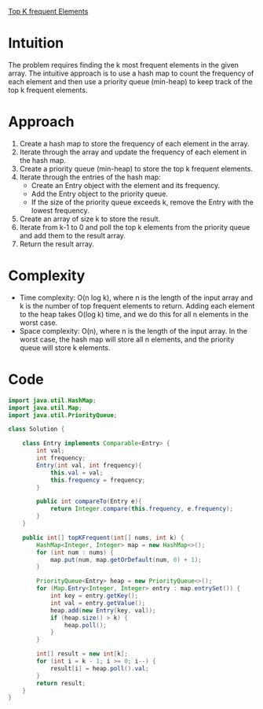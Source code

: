 [Top K frequent Elements](https://leetcode.com/problems/top-k-frequent-elements/)

# Intuition
The problem requires finding the k most frequent elements in the given array. The intuitive approach is to use a hash map to count the frequency of each element and then use a priority queue (min-heap) to keep track of the top k frequent elements.

# Approach
1. Create a hash map to store the frequency of each element in the array.
2. Iterate through the array and update the frequency of each element in the hash map.
3. Create a priority queue (min-heap) to store the top k frequent elements.
4. Iterate through the entries of the hash map:
   - Create an Entry object with the element and its frequency.
   - Add the Entry object to the priority queue.
   - If the size of the priority queue exceeds k, remove the Entry with the lowest frequency.
5. Create an array of size k to store the result.
6. Iterate from k-1 to 0 and poll the top k elements from the priority queue and add them to the result array.
7. Return the result array.

# Complexity
- Time complexity: O(n log k), where n is the length of the input array and k is the number of top frequent elements to return. Adding each element to the heap takes O(log k) time, and we do this for all n elements in the worst case.
- Space complexity: O(n), where n is the length of the input array. In the worst case, the hash map will store all n elements, and the priority queue will store k elements.

# Code
```java
import java.util.HashMap;
import java.util.Map;
import java.util.PriorityQueue;

class Solution {

    class Entry implements Comparable<Entry> {
        int val;
        int frequency;
        Entry(int val, int frequency){
            this.val = val;
            this.frequency = frequency;
        }

        public int compareTo(Entry e){
            return Integer.compare(this.frequency, e.frequency);
        }
    }

    public int[] topKFrequent(int[] nums, int k) {
        HashMap<Integer, Integer> map = new HashMap<>();
        for (int num : nums) {
            map.put(num, map.getOrDefault(num, 0) + 1);
        }

        PriorityQueue<Entry> heap = new PriorityQueue<>();
        for (Map.Entry<Integer, Integer> entry : map.entrySet()) {
            int key = entry.getKey();
            int val = entry.getValue();
            heap.add(new Entry(key, val));
            if (heap.size() > k) {
                heap.poll();
            }
        }

        int[] result = new int[k];
        for (int i = k - 1; i >= 0; i--) {
            result[i] = heap.poll().val;
        }
        return result;
    }
}
```